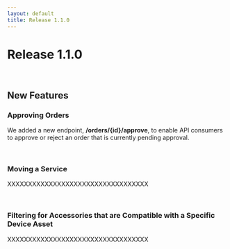 ```yaml
---
layout: default
title: Release 1.1.0
---
```



# Release 1.1.0


<br/>

## New Features

### Approving Orders
We added a new endpoint, **/orders/{id}/approve**, to enable API consumers to approve or reject an order that is currently pending approval.

<br/>

### Moving a Service
XXXXXXXXXXXXXXXXXXXXXXXXXXXXXXXXXX

<br/>

### Filtering for Accessories that are Compatible with a Specific Device Asset
XXXXXXXXXXXXXXXXXXXXXXXXXXXXXXXXXX
